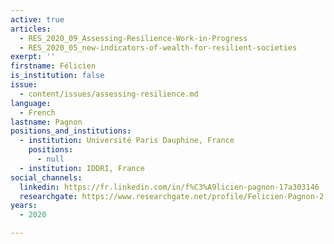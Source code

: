 ```yaml
---
active: true
articles:
  - RES_2020_09_Assessing-Resilience-Work-in-Progress
  - RES_2020_05_new-indicators-of-wealth-for-resilient-societies
exerpt: ''
firstname: Félicien
is_institution: false
issue:
  - content/issues/assessing-resilience.md
language:
  - French
lastname: Pagnon
positions_and_institutions:
  - institution: Université Paris Dauphine, France
    positions:
      - null
  - institution: IDDRI, France
social_channels:
  linkedin: https://fr.linkedin.com/in/f%C3%A9licien-pagnon-17a303146
  researchgate: https://www.researchgate.net/profile/Felicien-Pagnon-2
years:
  - 2020

---
```

